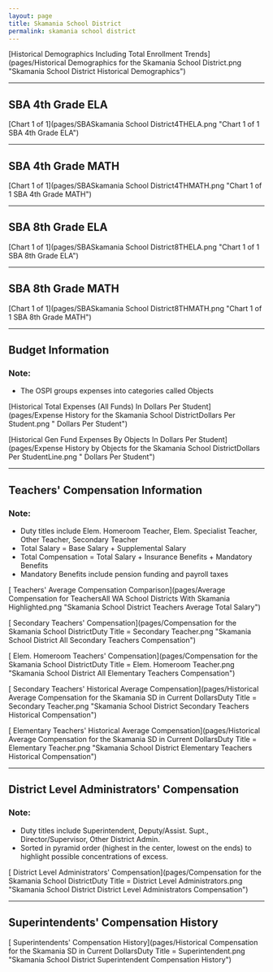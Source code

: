 ```yaml
---
layout: page
title: Skamania School District
permalink: skamania school district
---
```



[Historical Demographics Including Total Enrollment Trends](pages/Historical Demographics for the Skamania School District.png "Skamania School District Historical Demographics")

___

## SBA 4th Grade ELA

[Chart 1 of 1](pages/SBASkamania School District4THELA.png "Chart 1 of 1 SBA 4th Grade ELA")


___

## SBA 4th Grade MATH

[Chart 1 of 1](pages/SBASkamania School District4THMATH.png "Chart 1 of 1 SBA 4th Grade MATH")


___

## SBA 8th Grade ELA

[Chart 1 of 1](pages/SBASkamania School District8THELA.png "Chart 1 of 1 SBA 8th Grade ELA")


___

## SBA 8th Grade MATH

[Chart 1 of 1](pages/SBASkamania School District8THMATH.png "Chart 1 of 1 SBA 8th Grade MATH")


___

## Budget Information
### Note:
- The OSPI groups expenses into categories called Objects

[Historical Total Expenses (All Funds) In Dollars Per Student](pages/Expense History for the Skamania School DistrictDollars Per Student.png " Dollars Per Student")

[Historical Gen Fund Expenses By Objects In Dollars Per Student](pages/Expense History by Objects for the Skamania School DistrictDollars Per StudentLine.png " Dollars Per Student")


___

## Teachers' Compensation Information
### Note:
- Duty titles include Elem. Homeroom Teacher, Elem. Specialist Teacher, Other Teacher, Secondary Teacher
- Total Salary = Base Salary + Supplemental Salary
- Total Compensation = Total Salary + Insurance Benefits + Mandatory Benefits
- Mandatory Benefits include pension funding and payroll taxes

[ Teachers' Average Compensation Comparison](pages/Average Compensation for TeachersAll WA School Districts With Skamania Highlighted.png "Skamania School District Teachers Average Total Salary")

[ Secondary Teachers' Compensation](pages/Compensation for the Skamania School DistrictDuty Title = Secondary Teacher.png "Skamania School District All Secondary Teachers Compensation")

[ Elem. Homeroom Teachers' Compensation](pages/Compensation for the Skamania School DistrictDuty Title = Elem. Homeroom Teacher.png "Skamania School District All Elementary Teachers Compensation")

[ Secondary Teachers' Historical Average Compensation](pages/Historical Average Compensation for the Skamania SD in Current DollarsDuty Title = Secondary Teacher.png "Skamania School District Secondary Teachers Historical Compensation")

[ Elementary Teachers' Historical Average Compensation](pages/Historical Average Compensation for the Skamania SD in Current DollarsDuty Title = Elementary Teacher.png "Skamania School District Elementary Teachers Historical Compensation")


___

## District Level Administrators' Compensation

### Note:
- Duty titles include Superintendent, Deputy/Assist. Supt., Director/Supervisor, Other District Admin.
- Sorted in pyramid order (highest in the center, lowest on the ends) to highlight possible concentrations of excess.

[ District Level Administrators' Compensation](pages/Compensation for the Skamania School DistrictDuty Title = District Level Administrators.png "Skamania School District District Level Administrators Compensation")


___

## Superintendents' Compensation History

[ Superintendents' Compensation History](pages/Historical Compensation for the Skamania SD in Current DollarsDuty Title = Superintendent.png "Skamania School District Superintendent Compensation History")

